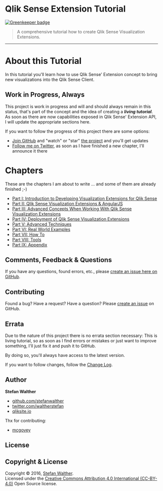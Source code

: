 # Qlik Sense Extension Tutorial

[![Greenkeeper badge](https://badges.greenkeeper.io/stefanwalther/qliksense-extension-tutorial.svg)](https://greenkeeper.io/)
> A comprehensive tutorial how to create Qlik Sense Visualization Extensions.

---

# About this Tutorial

In this tutorial you'll learn how to use Qlik Sense' Extension concept to bring new visualizations into the Qlik Sense Client.

## Work in Progress, Always

This project is work in progress and will and should always remain in this status, that's part of the concept and the idea of creating a ***living tutorial***. As soon as there are now capabilities exposed in Qlik Sense' Extension API, I will update the appropriate sections here.

If you want to follow the progress of this project there are some options:

* [Join GitHub](https://github.com/join) and "watch" or "star" [the project](http://github.com/stefanwalther/qliksense-extension-tutorial) and you'll get updates
* [Follow me on Twitter](http://twitter.com/waltherstefan), as soon as I have finished a new chapter, I'll announce it there

# Chapters

These are the chapters I am about to write ... and some of them are already finished ;-)

- [Part I: Introduction to Developing Visualization Extensions for Qlik Sense](http://qliksite.io/tutorials/qliksense-visualization-extensions/)
- [Part II: Qlik Sense Visualization Extensions & AngularJS](http://qliksite.io/tutorials/qliksense-visualization-extensions/)
- [Part III: Advanced Concepts When Working With Qlik Sense Visualization Extensions](http://qliksite.io/tutorials/qliksense-visualization-extensions/)
- [Part IV: Deployment of Qlik Sense Visualization Extensions](http://qliksite.io/tutorials/qliksense-visualization-extensions/)
- [Part V: Advanced Techniques](http://qliksite.io/tutorials/qliksense-visualization-extensions/)
- [Part VI: Real World Examples](http://qliksite.io/tutorials/qliksense-visualization-extensions/)
- [Part VII: How To](http://qliksite.io/tutorials/qliksense-visualization-extensions/)
- [Part VIII: Tools](http://qliksite.io/tutorials/qliksense-visualization-extensions/)
- [Part IX: Appendix](http://qliksite.io/tutorials/qliksense-visualization-extensions/)

## Comments, Feedback & Questions

If you have any questions, found errors, etc., please [create an issue here on GitHub](https://github.com/stefanwalther/qliksense-extension-tutorial/issues).

## Contributing

Found a bug? Have a request? Have a question?
Please [create an issue](https://github.com/stefanwalther/qliksense-extension-tutorial/issues) on GitHub.

## Errata
Due to the nature of this project there is no errata section necessary: This is living tutorial, so as soon as I find errors or mistakes or just want to improve something, I'll just fix it and push it to GitHub.

By doing so, you'll always have access to the latest version.

If you want to follow changes, follow the [Change Log](CHANGELOG.yml).

## Author

**Stefan Walther**

* [github.com/stefanwalther](http://github.com/stefanwalther)
* [twitter.com/waltherstefan](http://twitter.com/waltherstefan)
* [qliksite.io](http://qliksite.io)

Thx for contributing:
* [mcgovey](https://github.com/mcgovey)

## License
## Copyright & License
Copyright © 2016, [Stefan Walther](https://github.com/stefanwalther).  
Licensed under the [Creative Commons Attribution 4.0 International (CC-BY-4.0)](https://creativecommons.org/licenses/by/4.0/) Open Source license.

